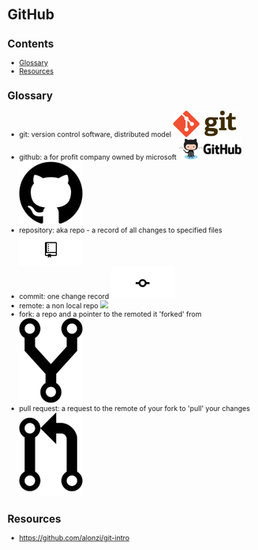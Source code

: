 # GitHub

## Contents
* [Glossary](#glossary)
* [Resources](#resources)

## Glossary
* git: version control software, distributed model <img src="images/Git-Logo-2Color.png" width="128">
* github: a for profit company owned by microsoft <img src="images/github-logo.png" width="128"><img src="images/githublogo.png" width="128">
* repository: aka repo - a record of all changes to specified files <img src="images/repo.png" width="128-c">
* commit: one change record <img src="images/git-commit.png" width="128">
* remote: a non local repo <img src="github-logo.png" width="128">
* fork: a repo and a pointer to the remoted it 'forked' from <img src="images/fork.png" width="128">
* pull request: a request to the remote of your fork to 'pull' your changes <img src="images/Octicons-git-pull-request.svg" width="128">

## Resources
* https://github.com/alonzi/git-intro

